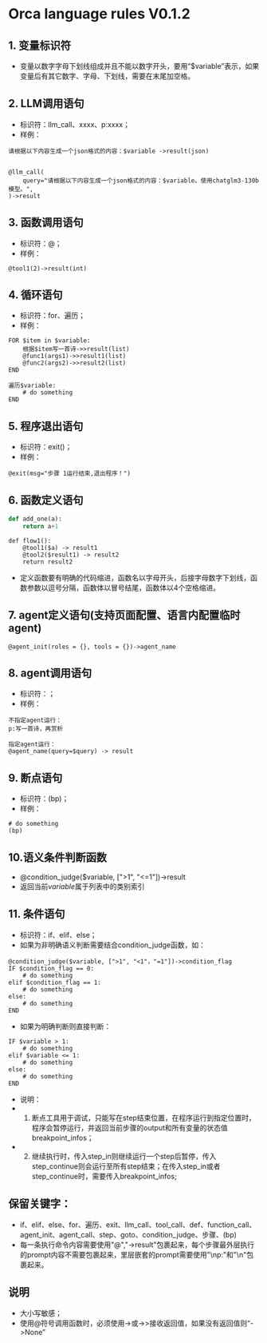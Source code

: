 # Orca language rules V0.1.2

## 1. 变量标识符
- 变量以数字字母下划线组成并且不能以数字开头，要用“$variable”表示，如果变量后有其它数字、字母、下划线，需要在末尾加空格。

## 2. LLM调用语句
- 标识符：llm_call、xxxx、p:xxxx；
- 样例：
```
请根据以下内容生成一个json格式的内容：$variable ->result(json)


@llm_call(
    query="请根据以下内容生成一个json格式的内容：$variable。使用chatglm3-130b模型。",
)->result
```

## 3. 函数调用语句
- 标识符：@；
- 样例：
```
@tool1(2)->result(int)
```

## 4. 循环语句
- 标识符：for、遍历；
- 样例：
```
FOR $item in $variable:
    根据$item写一首诗->>result(list)
    @func1(args1)->>result1(list)
    @func2(args2)->>result2(list)
END

遍历$variable:
    # do something
END
```

## 5. 程序退出语句
- 标识符：exit()；
- 样例：
```
@exit(msg="步骤 1运行结束,退出程序！")
```

## 6. 函数定义语句
```python
def add_one(a):
    return a+1
```
```workflow
def flow1():
    @tool1($a) -> result1
    @tool2($result1) -> result2
    return result2
```
- 定义函数要有明确的代码缩进，函数名以字母开头，后接字母数字下划线，函数参数以逗号分隔，函数体以冒号结尾，函数体以4个空格缩进。

## 7. agent定义语句(支持页面配置、语言内配置临时agent)
```
@agent_init(roles = {}, tools = {})->agent_name
```

## 8. agent调用语句
- 标识符：；
- 样例：
```
不指定agent运行：
p:写一首诗，再赏析

指定agent运行：
@agent_name(query=$query) -> result
```

## 9. 断点语句
- 标识符：(bp)；
- 样例：
```
# do something
(bp)
```

## 10.语义条件判断函数
- @condition_judge($variable, [">1", "<=1"])->result
- 返回当前$variable$属于列表中的类别索引

## 11. 条件语句
- 标识符：if、elif、else；
- 如果为非明确语义判断需要结合condition_judge函数，如：
```
@condition_judge($variable, [">1", "<1"，"=1"])->condition_flag
IF $condition_flag == 0:
    # do something
elif $condition_flag == 1:
    # do something
else:
    # do something
END
```
- 如果为明确判断则直接判断：
```
IF $variable > 1:
    # do something
elif $variable <= 1:
    # do something
else:
    # do something
END
```



- 说明：
- 1. 断点工具用于调试，只能写在step结束位置，在程序运行到指定位置时，程序会暂停运行，并返回当前步骤的output和所有变量的状态值breakpoint_infos；
- 2. 继续执行时，传入step_in则继续运行一个step后暂停，传入step_continue则会运行至所有step结束；在传入step_in或者step_continue时，需要传入breakpoint_infos;


## 保留关键字：
- if、elif、else、for、遍历、exit、llm_call、tool_call、def、function_call、agent_init、agent_call、step、goto、condition_judge、步骤、(bp)
- 每一条执行命令内容需要使用"@","->result"包裹起来，每个步骤最外层执行的prompt内容不需要包裹起来，里层嵌套的prompt需要使用"\np:"和"\n"包裹起来。

## 说明
- 大小写敏感；
- 使用@符号调用函数时，必须使用->或->>接收返回值，如果没有返回值则“->None”
